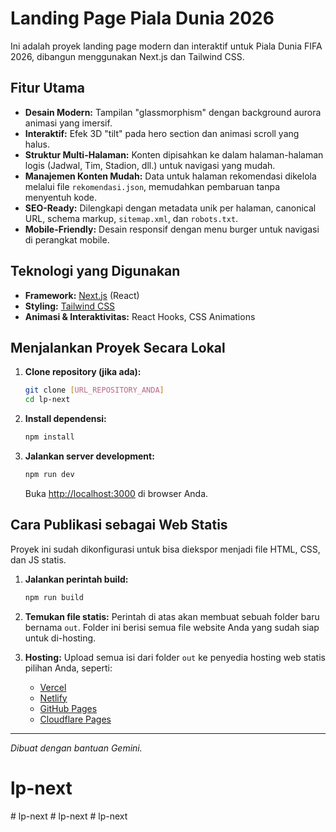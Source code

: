 # Landing Page Piala Dunia 2026

Ini adalah proyek landing page modern dan interaktif untuk Piala Dunia FIFA 2026, dibangun menggunakan Next.js dan Tailwind CSS.

## Fitur Utama

- **Desain Modern:** Tampilan "glassmorphism" dengan background aurora animasi yang imersif.
- **Interaktif:** Efek 3D "tilt" pada hero section dan animasi scroll yang halus.
- **Struktur Multi-Halaman:** Konten dipisahkan ke dalam halaman-halaman logis (Jadwal, Tim, Stadion, dll.) untuk navigasi yang mudah.
- **Manajemen Konten Mudah:** Data untuk halaman rekomendasi dikelola melalui file `rekomendasi.json`, memudahkan pembaruan tanpa menyentuh kode.
- **SEO-Ready:** Dilengkapi dengan metadata unik per halaman, canonical URL, schema markup, `sitemap.xml`, dan `robots.txt`.
- **Mobile-Friendly:** Desain responsif dengan menu burger untuk navigasi di perangkat mobile.

## Teknologi yang Digunakan

- **Framework:** [Next.js](https://nextjs.org/) (React)
- **Styling:** [Tailwind CSS](https://tailwindcss.com/)
- **Animasi & Interaktivitas:** React Hooks, CSS Animations

## Menjalankan Proyek Secara Lokal

1.  **Clone repository (jika ada):**
    ```bash
    git clone [URL_REPOSITORY_ANDA]
    cd lp-next
    ```
2.  **Install dependensi:**
    ```bash
    npm install
    ```
3.  **Jalankan server development:**
    ```bash
    npm run dev
    ```
    Buka [http://localhost:3000](http://localhost:3000) di browser Anda.

## Cara Publikasi sebagai Web Statis

Proyek ini sudah dikonfigurasi untuk bisa diekspor menjadi file HTML, CSS, dan JS statis.

1.  **Jalankan perintah build:**
    ```bash
    npm run build
    ```
2.  **Temukan file statis:** Perintah di atas akan membuat sebuah folder baru bernama `out`. Folder ini berisi semua file website Anda yang sudah siap untuk di-hosting.

3.  **Hosting:**
    Upload semua isi dari folder `out` ke penyedia hosting web statis pilihan Anda, seperti:
    - [Vercel](https://vercel.com/)
    - [Netlify](https://www.netlify.com/)
    - [GitHub Pages](https://pages.github.com/)
    - [Cloudflare Pages](https://pages.cloudflare.com/)

---
*Dibuat dengan bantuan Gemini.*
# lp-next
#   l p - n e x t  
 #   l p - n e x t  
 # lp-next
